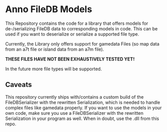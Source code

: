 # Anno FileDB Models

This Repository contains the code for a library that offers models for de-/serializing FileDB data to corresponding models in code.
This can be used if you want to deserialize or serialize a supported file type.

Currently, the Library only offers support for gamedata Files (so map data from an a7t file or island data from an a7m file). 

**THESE FILES HAVE NOT BEEN EXHAUSTIVELY TESTED YET!**

In the future more file types will be supported.

## Caveats
This repository currently ships with/contains a custom build of the FileDBSerializer with the rewritten Serialization, which is needed to handle complex files like gamedata properly. If you want to use the models in your own code, make sure you use a FileDBSerializer with the rewritten Serialization in your program as well. When in doubt, use the .dll from this repo.

